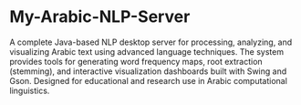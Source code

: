 # My-Arabic-NLP-Server
A complete Java-based NLP desktop server for processing, analyzing, and visualizing Arabic text using advanced language techniques. The system provides tools for generating word frequency maps, root extraction (stemming), and interactive visualization dashboards built with Swing and Gson. Designed for educational and research use in Arabic computational linguistics.

